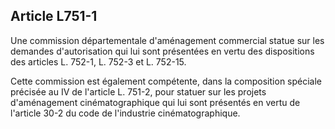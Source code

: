 Article L751-1
----
Une commission départementale d'aménagement commercial statue sur les demandes
d'autorisation qui lui sont présentées en vertu des dispositions des articles L.
752-1, L. 752-3 et L. 752-15.

Cette commission est également compétente, dans la composition spéciale précisée
au IV de l'article L. 751-2, pour statuer sur les projets d'aménagement
cinématographique qui lui sont présentés en vertu de l'article 30-2 du code de
l'industrie cinématographique.
